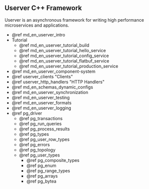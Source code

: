 ## Userver C++ Framework 

Userver is an asynchronous framework for writing high performance microservices and applications.


* @ref md_en_userver_intro
* Tutorial
  * @ref md_en_userver_tutorial_build
  * @ref md_en_userver_tutorial_hello_service
  * @ref md_en_userver_tutorial_config_service
  * @ref md_en_userver_tutorial_flatbuf_service
  * @ref md_en_userver_tutorial_production_service
* @ref md_en_userver_component-system
* @ref userver_clients "Clients"
* @ref userver_http_handlers "HTTP Handlers"
* @ref md_en_schemas_dynamic_configs
* @ref md_en_userver_synchronization
* @ref md_en_userver_testing
* @ref md_en_userver_formats
* @ref md_en_userver_logging
* @ref pg_driver
  * @ref pg_transactions
  * @ref pg_run_queries
  * @ref pg_process_results
  * @ref pg_types
  * @ref pg_user_row_types
  * @ref pg_errors
  * @ref pg_topology
  * @ref pg_user_types
    * @ref pg_composite_types
    * @ref pg_enum
    * @ref pg_range_types
    * @ref pg_arrays
    * @ref pg_bytea
  
